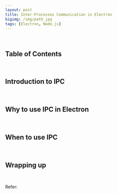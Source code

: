 ```yaml
---
layout: post
title: Inter-Processes Communication in Electron
bigimg: /img/path.jpg
tags: [Electron, Node.js]
---
```



<br>

## Table of Contents




<br>

## Introduction to IPC




<br>

## Why to use IPC in Electron





<br>

## When to use IPC





<br>

## Wrapping up




<br>

Refer:

